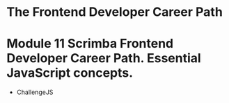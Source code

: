 # The Frontend Developer Career Path

# Module 11 Scrimba Frontend Developer Career Path. Essential JavaScript concepts.

- ChallengeJS
